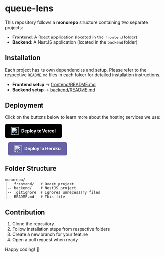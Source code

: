 # queue-lens

This repository follows a **monorepo** structure containing two separate projects:

- **Frontend**: A React application (located in the `frontend` folder)
- **Backend**: A NestJS application (located in the `backend` folder)

## Installation

Each project has its own dependencies and setup. Please refer to the respective `README.md` files in each folder for detailed installation instructions.

- **Frontend setup** → [frontend/README.md](frontend/README.md)
- **Backend setup** → [backend/README.md](backend/README.md)

## Deployment

Click on the buttons below to learn more about the hosting services we use:

<a href="https://vercel.com/" target="_blank" style="
    display: inline-flex;
    align-items: center;
    gap: 8px;
    padding: 10px 20px;
    background-color: #000;
    color: white;
    font-weight: bold;
    text-decoration: none;
    border-radius: 5px;
">
<img src="https://encrypted-tbn0.gstatic.com/images?q=tbn:ANd9GcTIASi49S3TQ-fRs7XqlGtSIog48CqE0DIyNQ&s" height="24" alt="Vercel"/>
Deploy to Vercel
</a>

<a href="https://www.heroku.com/" target="_blank" style="
    display: inline-flex;
    align-items: center;
    gap: 8px;
    padding: 10px 20px;
    background-color: #6762A6;
    color: white;
    font-weight: bold;
    text-decoration: none;
    border-radius: 5px;
    margin-left: 10px;
">
<img src="https://i.pinimg.com/564x/85/8d/bc/858dbc95513619c2dc3689474bc3f556.jpg" height="24" alt="Heroku"/>
Deploy to Heroku
</a>

## Folder Structure

```
monorepo/
│-- frontend/   # React project
│-- backend/    # NestJS project
│-- .gitignore  # Ignores unnecessary files
│-- README.md   # This file
```

## Contribution

1. Clone the repository
2. Follow installation steps from respective folders
3. Create a new branch for your feature
4. Open a pull request when ready

Happy coding! 🚀
